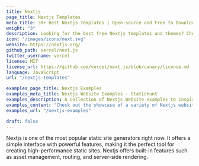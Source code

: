 ```yaml
---
title: Nextjs
page_title: Nextjs Templates
meta_title: 30+ Best Nextjs Templates | Open-source and Free to Download
weight: "3"
description: Looking for the best free Nextjs templates and themes? Check out our top picks, all of which are sure to help you get the most out of your Nextjs development.
icon: "/images/icons/next.svg"
website: https://nextjs.org/
github_path: vercel/next.js
twitter_username: vercel
license: MIT
license_url: https://github.com/vercel/next.js/blob/canary/license.md
language: JavaScript
url: "/nextjs-templates"

examples_page_title: Nextjs Examples
examples_meta_title: Nextjs Website Examples - Statichunt
examples_description: A collection of Nextjs Website examples to inspire the creation of your next web Project.
examples_content: "Check out the showcase of a variety of Nextjs website examples. Get inspired about building your next web project on the Nextjs static site generator"
examples_url: "/nextjs-examples"

draft: false
---
```


Nextjs is one of the most popular static site generators right now. It offers a simple interface with powerful features, making it the perfect tool for creating high-performance static sites. Nextjs offers built-in features such as asset management, routing, and server-side rendering.
